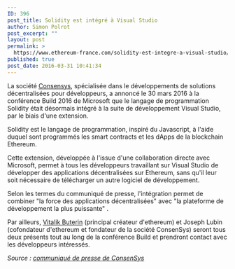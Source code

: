 ```yaml
---
ID: 396
post_title: Solidity est intégré à Visual Studio
author: Simon Polrot
post_excerpt: ""
layout: post
permalink: >
  https://www.ethereum-france.com/solidity-est-integre-a-visual-studio/
published: true
post_date: 2016-03-31 10:41:34
---
```

La société <span style="text-decoration: underline;"><a href="https://consensys.net/about/">Consensys</a></span>, spécialisée dans le développements de solutions décentralisées pour développeurs, a annoncé le 30 mars 2016 à la conférence Build 2016 de Microsoft que le langage de programmation Solidity était désormais intégré à la suite de développement Visual Studio, par le biais d'une extension.

Solidity est le langage de programmation, inspiré du Javascript, à l'aide duquel sont programmés les smart contracts et les dApps de la blockchain Ethereum.

Cette extension, développée à l'issue d'une collaboration directe avec Microsoft, permet à tous les développeurs travaillant sur Visual Studio de développer des applications décentralisées sur Ethereum, sans qu'il leur soit nécessaire de télécharger un autre logiciel de développement.

Selon les termes du communiqué de presse, l'intégration permet de combiner "la force des applications décentralisées" avec "la plateforme de développement la plus puissante" .

Par ailleurs, <a href="https://en.wikipedia.org/wiki/Vitalik_Buterin">Vitalik Buterin</a> (principal créateur d'ethereum) et Joseph Lubin (cofondateur d'ethereum et fondateur de la société ConsenSys) seront tous deux présents tout au long de la conférence Build et prendront contact avec les développeurs intéressés.

<em>Source : <span style="text-decoration: underline;"><a href="http://www.prnewswire.com/news-releases/ethereum-solidity-available-in-visual-studio-300241173.html">communiqué de presse de ConsenSys</a></span></em>